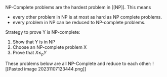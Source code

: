 NP-Complete problems are the hardest problem in [[NP]]. This means
- every other problem in NP is at most as hard as NP complete problems.
- every problem in NP can be reduced to NP-complete problems.

Strategy to prove Y is NP-complete:
1. Show that Y is in NP
2. Choose an NP-complete problem X
3. Prove that $X \leq_{p}Y$

These problems below are all NP-Complete and reduce to each other:
![[Pasted image 20231107123444.png]]





